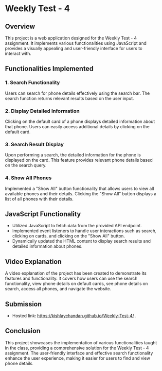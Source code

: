 # Weekly Test - 4

## Overview
This project is a web application designed for the Weekly Test - 4 assignment. It implements various functionalities using JavaScript and provides a visually appealing and user-friendly interface for users to interact with.

## Functionalities Implemented

### 1. Search Functionality
Users can search for phone details effectively using the search bar. The search function returns relevant results based on the user input.

### 2. Display Detailed Information
Clicking on the default card of a phone displays detailed information about that phone. Users can easily access additional details by clicking on the default card.

### 3. Search Result Display
Upon performing a search, the detailed information for the phone is displayed on the card. This feature provides relevant phone details based on the search query.

### 4. Show All Phones
Implemented a "Show All" button functionality that allows users to view all available phones and their details. Clicking the "Show All" button displays a list of all phones with their details.

## JavaScript Functionality
- Utilized JavaScript to fetch data from the provided API endpoint.
- Implemented event listeners to handle user interactions such as search, clicking on cards, and clicking on the "Show All" button.
- Dynamically updated the HTML content to display search results and detailed information about phones.

## Video Explanation
A video explanation of the project has been created to demonstrate its features and functionality. It covers how users can use the search functionality, view phone details on default cards, see phone details on search, access all phones, and navigate the website.

## Submission
- Hosted link: https://kishlaychandan.github.io/Weekly-Test-4/ .

## Conclusion
This project showcases the implementation of various functionalities taught in the class, providing a comprehensive solution for the Weekly Test - 4 assignment. The user-friendly interface and effective search functionality enhance the user experience, making it easier for users to find and view phone details.
